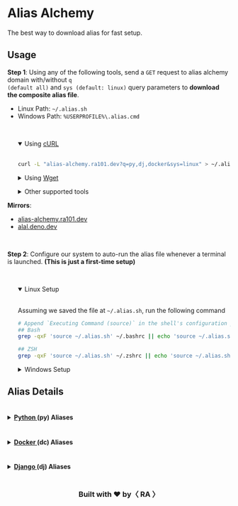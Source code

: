# Alias Alchemy

<indexMarkdown>

The best way to download alias for fast setup.


<h2> Usage </h2>

<b>Step 1</b>: Using any of the following tools, send a <code>GET</code> request to alias alchemy domain with/without <code>q (default all)</code> and <code>sys (default: linux)</code> query parameters to <b>download the composite alias file</b>.

- Linux Path: <code>~/.alias.sh</code>
- Windows Path: <code>%USERPROFILE%\\.alias.cmd</code>

<br/>

<ul>
<details open>
	<summary> Using <a href="https://curl.se/"> cURL </a> </summary> <br/>

```bash
curl -L "alias-alchemy.ra101.dev?q=py,dj,docker&sys=linux" > ~/.alias.sh
```

</details>
</ul>

<ul>
<details>
	<summary> Using <a href="https://www.gnu.org/software/wget/"> Wget </a> </summary> <br/>

```bash
wget "alias-alchemy.ra101.dev?q=py,dj,docker&sys=win" -O %USERPROFILE%\.alias.cmd
```

</details>
</ul>

<ul>
<details>
	<summary> Other supported tools </summary> <br/>

<tools>

<table><tbody>
<tr><td> <a href="https://httpie.io/"> HTTPie </a> </td> <td> <code> http -d [url] > [filepath] </code> </td></tr>
<tr><td> <a href="https://www.postman.com/"> aria2 </a> </td> <td> <code> aria2c -c [url] > [filepath] </code> </td></tr>
<tr><td> <a href="https://www.postman.com/"> Postman </a> </td> <td> <code> GET [url] | Save to File </code> </td></tr>
<tr><td> Any Tool </td> <td> <code> [tool] [header: {'User-Agent': 'alal'}] [url] > [filepath] </code> </td></tr>
</tbody></table>

</tools>

</details>
</ul>

<b>Mirrors</b>:
<ul> <li> <a href="https://alias-alchemy.ra101.dev?q="> alias-alchemy.ra101.dev </a> </li>
<li> <a href="https://alal.deno.dev?q="> alal.deno.dev </a> </li> </ul>

<br/>

<b>Step 2</b>: Configure our system to auto-run the alias file whenever a terminal is launched. <b>(This is just a first-time setup)</b>

<br/>

<ul>
<details open class="linux-details">
	<summary> Linux Setup </summary> <br/>

 Assuming we saved the file at <code>~/.alias.sh</code>, run the following command

```bash
# Append `Executing Command (source)` in the shell's configuration profile.
## Bash 
grep -qxF 'source ~/.alias.sh' ~/.bashrc || echo 'source ~/.alias.sh' >> ~/.bashrc

## ZSH 
grep -qxF 'source ~/.alias.sh' ~/.zshrc || echo 'source ~/.alias.sh' >> ~/.zshrc
```

</details>
</ul>

<ul>
<details class="win-details">
	<summary> Windows Setup </a> </summary> <br/>

 Assuming we saved the file at <code>%USERPROFILE%\\.alias.cmd</code>, run the following command in <b>Administrator Mode</b>

```batch
:: Adding Auto-Run key (string) in Windows registry and setting the value to the file path. 
reg add "HKEY_LOCAL_MACHINE\SOFTWARE\Microsoft\Command Processor" /f /v "AutoRun" /t REG_SZ /d "%USERPROFILE%\.alias.cmd"
```

</details>
</ul>


<h2> Alias Details </h2>

<aliasText>
<details>
	<summary> <h4 style="display:inline-block;"> <a href="https://www.python.org/"> Python </a> (py) Aliases </h4> </summary>
<ul><details open class="linux-details">
	<summary>Linux Aliases (<code>.python.alias.sh</code>)</summary> <br/>

```bash
# Python Aliases

```

</details></ul>
<ul><details class="win-details">
	<summary>Windows Aliases (<code>.python.alias.cmd</code>)</summary> <br/>

```bash
# Python Aliases

```

</details></ul>
</details>

<details>
	<summary> <h4 style="display:inline-block;"> <a href="https://www.docker.com/"> Docker </a> (dc) Aliases </h4> </summary>
<ul><details open class="linux-details">
	<summary>Linux Aliases (<code>.docker.alias.sh</code>)</summary> <br/>

```bash
# Docker Aliases

```

</details></ul>
<ul><details class="win-details">
	<summary>Windows Aliases (<code>.docker.alias.cmd</code>)</summary> <br/>

```bash
# Docker Aliases

```

</details></ul>
</details>

<details>
	<summary> <h4 style="display:inline-block;"> <a href="https://www.djangoproject.com/"> Django </a> (dj) Aliases </h4> </summary>
<ul><details open class="linux-details">
	<summary>Linux Aliases (<code>.django.alias.sh</code>)</summary> <br/>

```bash
# Django Aliases

```

</details></ul>
<ul><details class="win-details">
	<summary>Windows Aliases (<code>.django.alias.cmd</code>)</summary> <br/>

```bash
# Django Aliases

```

</details></ul>
</details>


</aliasText>


<div align="center">
  <h3> Built with <b>❤️</b> by<b>〈 RA 〉</b></h3>

</div>

</indexMarkdown>
